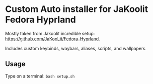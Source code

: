 # Custom Auto installer for JaKoolit Fedora Hyprland

Mostly taken from Jakoolit incredible setup: https://github.com/JaKooLit/Fedora-Hyprland.

Includes custom keybinds, waybars, aliases, scripts, and wallpapers.

## Usage
Type on a terminal:
`bash setup.sh`

